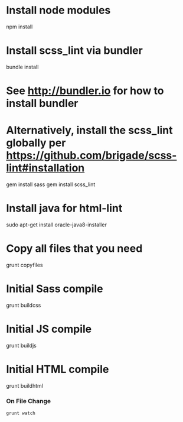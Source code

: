 # Install node modules
npm install

# Install scss_lint via bundler
bundle install
# See http://bundler.io for how to install bundler
# Alternatively, install the scss_lint globally per https://github.com/brigade/scss-lint#installation
gem install sass
gem install scss_lint

# Install java for html-lint
sudo apt-get install oracle-java8-installer

# Copy all files that you need
grunt copyfiles

# Initial Sass compile
grunt buildcss

# Initial JS compile
grunt buildjs

# Initial HTML compile
grunt buildhtml

### On File Change
`grunt watch`